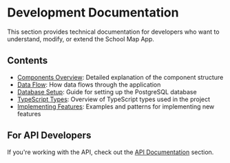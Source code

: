 # Development Documentation

This section provides technical documentation for developers who want to understand, modify, or extend the School Map App.

## Contents

- [Components Overview](./components.md): Detailed explanation of the component structure
- [Data Flow](./data-flow.md): How data flows through the application
- [Database Setup](./database-setup.md): Guide for setting up the PostgreSQL database
- [TypeScript Types](./typescript-types.md): Overview of TypeScript types used in the project
- [Implementing Features](./implementing-features.md): Examples and patterns for implementing new features

## For API Developers

If you're working with the API, check out the [API Documentation](../api/README.md) section.
